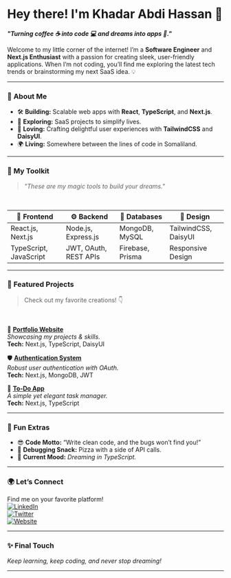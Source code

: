 # Hey there! I'm Khadar Abdi Hassan 👋  
**_"Turning coffee ☕ into code 💻 and dreams into apps 🚀."_**

Welcome to my little corner of the internet! I’m a **Software Engineer** and **Next.js Enthusiast** with a passion for creating sleek, user-friendly applications. When I’m not coding, you’ll find me exploring the latest tech trends or brainstorming my next SaaS idea. 💡

---

### 🌟 **About Me**
- 🛠️ **Building:** Scalable web apps with **React**, **TypeScript**, and **Next.js**.  
- 🎯 **Exploring:** SaaS projects to simplify lives.  
- 🎨 **Loving:** Crafting delightful user experiences with **TailwindCSS** and **DaisyUI**.  
- 🌍 **Living:** Somewhere between the lines of code in Somaliland.  

---

### 🧰 **My Toolkit**
> _"These are my magic tools to build your dreams."_  
<br>

| 🌟 **Frontend**        | ⚙️ **Backend**         | 💾 **Databases**     | 🎨 **Design**         |
|------------------------|-----------------------|----------------------|----------------------|
| React.js, Next.js      | Node.js, Express.js  | MongoDB, MySQL       | TailwindCSS, DaisyUI |
| TypeScript, JavaScript | JWT, OAuth, REST APIs| Firebase, Prisma     | Responsive Design    |

 

---

### 🌌 **Featured Projects**
> Check out my favorite creations! 👇  
<br>

🚀 [**Portfolio Website**](https://github.com/your-portfolio-repo)  
_Showcasing my projects & skills._  
**Tech:** Next.js, TypeScript, DaisyUI  

🛡️ [**Authentication System**](https://github.com/your-auth-app-repo)  
_Robust user authentication with OAuth._  
**Tech:** Next.js, MongoDB, JWT  

📝 [**To-Do App**](https://github.com/your-todo-app-repo)  
_A simple yet elegant task manager._  
**Tech:** Next.js, TypeScript  

---

### 🎉 **Fun Extras**
- 😎 **Code Motto:** “Write clean code, and the bugs won’t find you!”  
- 🍕 **Debugging Snack:** Pizza with a side of API calls.  
- 🚀 **Current Mood:** _Dreaming in TypeScript._  

---

### 🌍 **Let’s Connect**
Find me on your favorite platform!  
[![LinkedIn](https://img.shields.io/badge/LinkedIn-Connect-blue?style=flat&logo=linkedin)](https://linkedin.com/in/khadar-abdi-hassan)  
[![Twitter](https://img.shields.io/badge/Twitter-Follow-blue?style=flat&logo=twitter)](https://twitter.com/KhadarDev)  
[![Website](https://img.shields.io/badge/Website-Explore-orange?style=flat&logo=google-chrome)](https://portfoliokhader.vercel.app/)

---

### **✨ Final Touch**
 
_Keep learning, keep coding, and never stop dreaming!_

---
